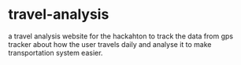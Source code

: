 # travel-analysis
a travel analysis website for the hackahton to track the data from gps tracker about how the user travels daily and analyse it to make transportation system easier.

